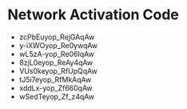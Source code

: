 # Network Activation Code
* zcPbEuyop_RejGAqAw
* y-iXWOyop_Re0ywqAw
* wL5zA-yop_Re06IqAw
* 8zjL0eyop_ReAy4qAw
* VUs0keyop_RfUpQqAw
* tJ5i7eyop_RfMkAqAw
* xddLx-yop_Zf660qAw
* wSedTeyop_Zf_z4qAw